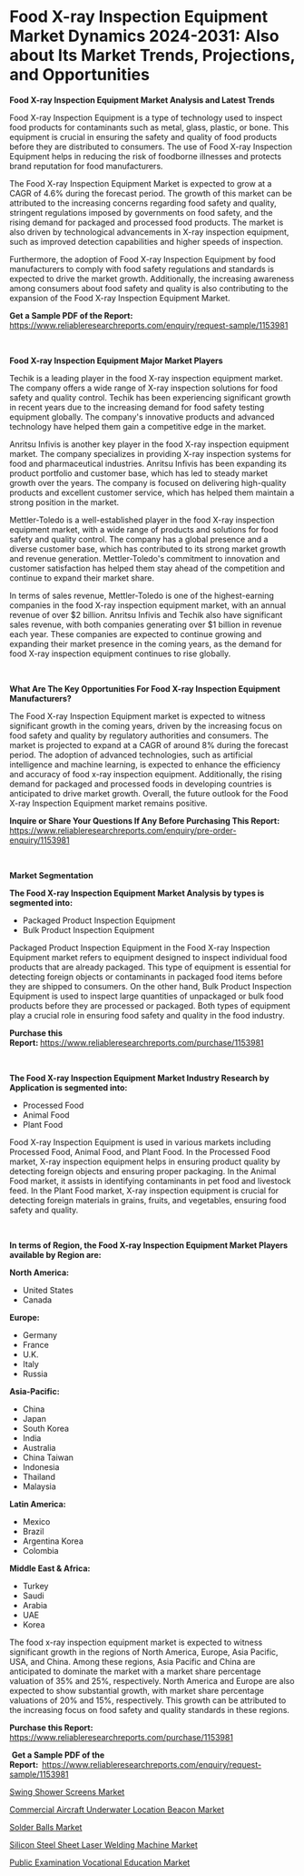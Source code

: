 <p><h1>Food X-ray Inspection Equipment Market Dynamics 2024-2031: Also about Its Market Trends, Projections, and Opportunities</h1></p><p><strong>Food X-ray Inspection Equipment Market Analysis and Latest Trends</strong></p>
<p><p>Food X-ray Inspection Equipment is a type of technology used to inspect food products for contaminants such as metal, glass, plastic, or bone. This equipment is crucial in ensuring the safety and quality of food products before they are distributed to consumers. The use of Food X-ray Inspection Equipment helps in reducing the risk of foodborne illnesses and protects brand reputation for food manufacturers.</p><p>The Food X-ray Inspection Equipment Market is expected to grow at a CAGR of 4.6% during the forecast period. The growth of this market can be attributed to the increasing concerns regarding food safety and quality, stringent regulations imposed by governments on food safety, and the rising demand for packaged and processed food products. The market is also driven by technological advancements in X-ray inspection equipment, such as improved detection capabilities and higher speeds of inspection.</p><p>Furthermore, the adoption of Food X-ray Inspection Equipment by food manufacturers to comply with food safety regulations and standards is expected to drive the market growth. Additionally, the increasing awareness among consumers about food safety and quality is also contributing to the expansion of the Food X-ray Inspection Equipment Market.</p></p>
<p><strong>Get a Sample PDF of the Report:&nbsp;</strong> <a href="https://www.reliableresearchreports.com/enquiry/request-sample/1153981">https://www.reliableresearchreports.com/enquiry/request-sample/1153981</a></p>
<p>&nbsp;</p>
<p><strong>Food X-ray Inspection Equipment Major Market Players</strong></p>
<p><p>Techik is a leading player in the food X-ray inspection equipment market. The company offers a wide range of X-ray inspection solutions for food safety and quality control. Techik has been experiencing significant growth in recent years due to the increasing demand for food safety testing equipment globally. The company's innovative products and advanced technology have helped them gain a competitive edge in the market.</p><p>Anritsu Infivis is another key player in the food X-ray inspection equipment market. The company specializes in providing X-ray inspection systems for food and pharmaceutical industries. Anritsu Infivis has been expanding its product portfolio and customer base, which has led to steady market growth over the years. The company is focused on delivering high-quality products and excellent customer service, which has helped them maintain a strong position in the market.</p><p>Mettler-Toledo is a well-established player in the food X-ray inspection equipment market, with a wide range of products and solutions for food safety and quality control. The company has a global presence and a diverse customer base, which has contributed to its strong market growth and revenue generation. Mettler-Toledo's commitment to innovation and customer satisfaction has helped them stay ahead of the competition and continue to expand their market share.</p><p>In terms of sales revenue, Mettler-Toledo is one of the highest-earning companies in the food X-ray inspection equipment market, with an annual revenue of over $2 billion. Anritsu Infivis and Techik also have significant sales revenue, with both companies generating over $1 billion in revenue each year. These companies are expected to continue growing and expanding their market presence in the coming years, as the demand for food X-ray inspection equipment continues to rise globally.</p></p>
<p>&nbsp;</p>
<p><strong>What Are The Key Opportunities For Food X-ray Inspection Equipment Manufacturers?</strong></p>
<p><p>The Food X-ray Inspection Equipment market is expected to witness significant growth in the coming years, driven by the increasing focus on food safety and quality by regulatory authorities and consumers. The market is projected to expand at a CAGR of around 8% during the forecast period. The adoption of advanced technologies, such as artificial intelligence and machine learning, is expected to enhance the efficiency and accuracy of food x-ray inspection equipment. Additionally, the rising demand for packaged and processed foods in developing countries is anticipated to drive market growth. Overall, the future outlook for the Food X-ray Inspection Equipment market remains positive.</p></p>
<p><strong>Inquire or Share Your Questions If Any Before Purchasing This Report:</strong> <a href="https://www.reliableresearchreports.com/enquiry/pre-order-enquiry/1153981">https://www.reliableresearchreports.com/enquiry/pre-order-enquiry/1153981</a></p>
<p>&nbsp;</p>
<p><strong>Market Segmentation</strong></p>
<p><strong>The Food X-ray Inspection Equipment Market Analysis by types is segmented into:</strong></p>
<p><ul><li>Packaged Product Inspection Equipment</li><li>Bulk Product Inspection Equipment</li></ul></p>
<p><p>Packaged Product Inspection Equipment in the Food X-ray Inspection Equipment market refers to equipment designed to inspect individual food products that are already packaged. This type of equipment is essential for detecting foreign objects or contaminants in packaged food items before they are shipped to consumers. On the other hand, Bulk Product Inspection Equipment is used to inspect large quantities of unpackaged or bulk food products before they are processed or packaged. Both types of equipment play a crucial role in ensuring food safety and quality in the food industry.</p></p>
<p><strong>Purchase this Report:&nbsp;</strong><a href="https://www.reliableresearchreports.com/purchase/1153981">https://www.reliableresearchreports.com/purchase/1153981</a></p>
<p>&nbsp;</p>
<p><strong>The Food X-ray Inspection Equipment Market Industry Research by Application is segmented into:</strong></p>
<p><ul><li>Processed Food</li><li>Animal Food</li><li>Plant Food</li></ul></p>
<p><p>Food X-ray Inspection Equipment is used in various markets including Processed Food, Animal Food, and Plant Food. In the Processed Food market, X-ray inspection equipment helps in ensuring product quality by detecting foreign objects and ensuring proper packaging. In the Animal Food market, it assists in identifying contaminants in pet food and livestock feed. In the Plant Food market, X-ray inspection equipment is crucial for detecting foreign materials in grains, fruits, and vegetables, ensuring food safety and quality.</p></p>
<p>&nbsp;</p>
<p><strong>In terms of Region, the Food X-ray Inspection Equipment Market Players available by Region are:</strong></p>
<p>
    <p> <strong> North America: </strong>
        <ul>
            <li>United States</li>
            <li>Canada</li>
        </ul>
        </p> 
    <p> <strong> Europe: </strong>
        <ul>
            <li>Germany</li>
            <li>France</li>
            <li>U.K.</li>
            <li>Italy</li>
            <li>Russia</li>
        </ul>
        </p> 
    <p> <strong> Asia-Pacific: </strong>
        <ul>
            <li>China</li>
            <li>Japan</li>
            <li>South Korea</li>
            <li>India</li>
            <li>Australia</li>
            <li>China Taiwan</li>
            <li>Indonesia</li>
            <li>Thailand</li>
            <li>Malaysia</li>
        </ul>
        </p> 
    <p> <strong> Latin America: </strong>
        <ul>
            <li>Mexico</li>
            <li>Brazil</li>
            <li>Argentina Korea</li>
            <li>Colombia</li>
        </ul>
        </p> 
    <p> <strong> Middle East & Africa: </strong>
        <ul>
            <li>Turkey</li>
            <li>Saudi</li>
            <li>Arabia</li>
            <li>UAE</li>
            <li>Korea</li>
        </ul>
    </p>
    </p>
<p><p>The food x-ray inspection equipment market is expected to witness significant growth in the regions of North America, Europe, Asia Pacific, USA, and China. Among these regions, Asia Pacific and China are anticipated to dominate the market with a market share percentage valuation of 35% and 25%, respectively. North America and Europe are also expected to show substantial growth, with market share percentage valuations of 20% and 15%, respectively. This growth can be attributed to the increasing focus on food safety and quality standards in these regions.</p></p>
<p><strong>Purchase this Report: </strong><a href="https://www.reliableresearchreports.com/purchase/1153981">https://www.reliableresearchreports.com/purchase/1153981</a></p>
<p>&nbsp;<strong>Get a Sample PDF of the Report:&nbsp;&nbsp;</strong><a href="https://www.reliableresearchreports.com/enquiry/request-sample/1153981">https://www.reliableresearchreports.com/enquiry/request-sample/1153981</a></p>
<p><strong></strong></p>
<p><p><a href="https://github.com/jsmusil/Market-Research-Report-List-2/blob/main/swing-shower-screens-market.md">Swing Shower Screens Market</a></p><p><a href="https://github.com/Alonsoolds3wq1d81czn8rbol/Market-Research-Report-List-1/blob/main/commercial-aircraft-underwater-location-beacon-market.md">Commercial Aircraft Underwater Location Beacon Market</a></p><p><a href="https://github.com/RickHolmes3/Market-Research-Report-List-3/blob/main/solder-balls-market.md">Solder Balls Market</a></p><p><a href="https://github.com/yemakinde/Market-Research-Report-List-1/blob/main/silicon-steel-sheet-laser-welding-machine-market.md">Silicon Steel Sheet Laser Welding Machine Market</a></p><p><a href="https://github.com/bmorecock/Market-Research-Report-List-2/blob/main/public-examination-vocational-education-market.md">Public Examination Vocational Education Market</a></p></p>